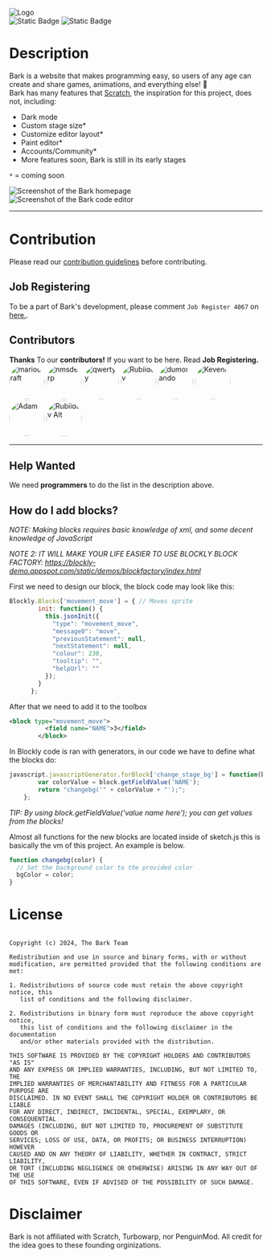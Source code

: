 ![Logo](https://raw.githubusercontent.com/mariocraft987/bark.github.io/main/src/images/Bark.svg)<br>
![Static Badge](https://img.shields.io/badge/made%20using-blockly-yellow?style=for-the-badge&logo=google&logoColor=yellow)
![Static Badge](https://img.shields.io/badge/latest%20release-0.0.1-green?style=for-the-badge&logo=electron&logoColor=green)

# Description
Bark is a website that makes programming easy, so users of any age can create and share games, animations, and everything else! &#128054;<br>
Bark has many features that <a href="https://scratch.mit.edu">Scratch</a>, the inspiration for this project, does not, including:
- Dark mode
- Custom stage size&ast;
- Customize editor layout&ast;
- Paint editor&ast;
- Accounts/Community&ast;
- More features soon, Bark is still in its early stages

`*` = coming soon

![Screenshot of the Bark homepage](https://github.com/mariocraft987/bark.github.io/assets/129226914/c4afcd1e-e9c1-477f-a88f-3ae2f64748e6 "Homepage")<br>
![Screenshot of the Bark code editor](https://github.com/mariocraft987/bark.github.io/assets/129226914/48718313-5243-4b80-92a6-7f986cdb12ec "Code editor")
<hr>

# Contribution
Please read our <a href="https://github.com/mariocraft987/bark.github.io/blob/main/CONTRIBUTING.md">contribution guidelines</a> before contributing.
## Job Registering
To be a part of Bark's development, please comment `Job Register 4067` on <a href="https://github.com/Mariocraft987/bark.github.io/commit/5644df6ebc5aa7ea7b611141a265ff7c17712c5e">here.</a>.
## Contributors
**Thanks** To our **contributors!** If you want to be here. Read **Job Registering.**\
[<img src="https://avatars.githubusercontent.com/u/154646419?v=4" alt="mariocraft" title="mariocraft" width="70" height="70" style="border-radius:100%">](https://github.com/mariocraft987)
[<img src="https://avatars.githubusercontent.com/u/130254323?v=4" alt="nmsderp" title="nmsderp" width="70" height="70" style="border-radius:100%">](https://github.com/nmsderp)
[<img src="https://avatars.githubusercontent.com/u/129226914?v=4" alt="qwertyy" title="qwertyy" width="70" height="70" style="border-radius:100%">](https://github.com/qwertyy-dev)
[<img src="https://avatars.githubusercontent.com/u/158863401?v=4" alt="Rubiidev" title="Rubiidev" width="70" height="70" style="border-radius:100%">](https://github.com/Rubiidev-18)
[<img src="https://avatars.githubusercontent.com/u/144301348?v=4" alt="dumorando" title="dumorando" width="70" height="70" style="border-radius:100%">](https://github.com/dumorando)
[<img src="https://avatars.githubusercontent.com/u/158528051?v=4" alt="Kevenn" title="Kevenn" width="70" height="70" style="border-radius:100%">](https://github.com/QuirkyWorks)
[<img src="https://avatars.githubusercontent.com/u/110662505?v=4" alt="Adam" title="Adam" width="70" height="70" style="border-radius:100%">](https://github.com/Bashamega)
[<img src="https://avatars.githubusercontent.com/u/164731988?v=4" alt="Rubiidev Alt" title="Rubiidev Alt" width="70" height="70" style="border-radius:100%">](https://github.com/Rubiidev18alt)
<hr>

## Help Wanted
We need **programmers** to do the list in the description above.

## How do I add blocks?
*NOTE: Making blocks requires basic knowledge of xml, and some decent knowledge of JavaScript*
  
*NOTE 2: IT WILL MAKE YOUR LIFE EASIER TO USE BLOCKLY BLOCK FACTORY: https://blockly-demo.appspot.com/static/demos/blockfactory/index.html*
  
First we need to design our block, the block code may look like this:
```javascript
Blockly.Blocks['movement_move'] = { // Moves sprite
        init: function() {
          this.jsonInit({
            "type": "movement_move",
            "message0": "move",
            "previousStatement": null,
            "nextStatement": null,
            "colour": 230,
            "tooltip": "",
            "helpUrl": ""
          });
        }
      };
```
After that we need to add it to the toolbox
```xml
<block type="movement_move">
          <field name="NAME">3</field>
        </block>
```
In Blockly code is ran with generators, in our code we have to define what the blocks do:
```javascript
javascript.javascriptGenerator.forBlock['change_stage_bg'] = function(block, generator) {
        var colorValue = block.getFieldValue('NAME');
        return "changebg('" + colorValue + "');";
    };
```
*TIP: By using block.getFieldValue('value name here'); you can get values from the blocks!*
  
Almost all functions for the new blocks are located inside of sketch.js this is basically the vm of this project. An example is below.
```javascript
function changebg(color) {
  // Set the background color to the provided color
  bgColor = color;
}
```
# License
```BSD 2-Clause License

Copyright (c) 2024, The Bark Team

Redistribution and use in source and binary forms, with or without
modification, are permitted provided that the following conditions are met:

1. Redistributions of source code must retain the above copyright notice, this
   list of conditions and the following disclaimer.

2. Redistributions in binary form must reproduce the above copyright notice,
   this list of conditions and the following disclaimer in the documentation
   and/or other materials provided with the distribution.

THIS SOFTWARE IS PROVIDED BY THE COPYRIGHT HOLDERS AND CONTRIBUTORS "AS IS"
AND ANY EXPRESS OR IMPLIED WARRANTIES, INCLUDING, BUT NOT LIMITED TO, THE
IMPLIED WARRANTIES OF MERCHANTABILITY AND FITNESS FOR A PARTICULAR PURPOSE ARE
DISCLAIMED. IN NO EVENT SHALL THE COPYRIGHT HOLDER OR CONTRIBUTORS BE LIABLE
FOR ANY DIRECT, INDIRECT, INCIDENTAL, SPECIAL, EXEMPLARY, OR CONSEQUENTIAL
DAMAGES (INCLUDING, BUT NOT LIMITED TO, PROCUREMENT OF SUBSTITUTE GOODS OR
SERVICES; LOSS OF USE, DATA, OR PROFITS; OR BUSINESS INTERRUPTION) HOWEVER
CAUSED AND ON ANY THEORY OF LIABILITY, WHETHER IN CONTRACT, STRICT LIABILITY,
OR TORT (INCLUDING NEGLIGENCE OR OTHERWISE) ARISING IN ANY WAY OUT OF THE USE
OF THIS SOFTWARE, EVEN IF ADVISED OF THE POSSIBILITY OF SUCH DAMAGE.
```
# Disclaimer
Bark is not affiliated with Scratch, Turbowarp, nor PenguinMod. All credit for the idea goes to these founding orginizations.

